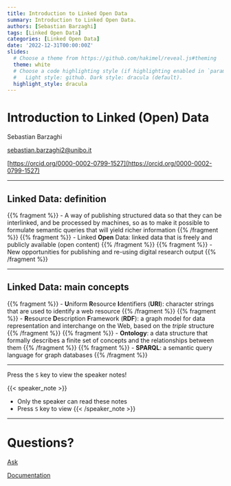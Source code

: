 ```yaml
---
title: Introduction to Linked Open Data
summary: Introduction to Linked Open Data.
authors: [Sebastian Barzaghi]
tags: [Linked Open Data]
categories: [Linked Open Data]
date: '2022-12-31T00:00:00Z'
slides:
  # Choose a theme from https://github.com/hakimel/reveal.js#theming
  theme: white
  # Choose a code highlighting style (if highlighting enabled in `params.toml`)
  #   Light style: github. Dark style: dracula (default).
  highlight_style: dracula
---
```


# Introduction to Linked (Open) Data

Sebastian Barzaghi

[sebastian.barzaghi2@unibo.it](mailto:sebastian.barzaghi2@unibo.it)

[https://orcid.org/0000-0002-0799-1527](https://orcid.org/0000-0002-0799-1527)


---

## Linked Data: definition

{{% fragment %}} - A way of publishing structured data so that they can be interlinked, and be processed by machines, so as to make it possible to formulate semantic queries that will yield richer information {{% /fragment %}}
{{% fragment %}} - Linked **Open** Data: linked data that is freely and publicly available (open content) {{% /fragment %}}
{{% fragment %}} - New opportunities for publishing and re-using digital research output {{% /fragment %}}

---

## Linked Data: main concepts

{{% fragment %}} - **U**niform **R**esource **I**dentifiers (**URI**): character strings that are used to identify a web resource {{% /fragment %}}
{{% fragment %}} - **R**esource **D**escription **F**ramework (**RDF**): a graph model for data representation and interchange on the Web, based on the _triple_ structure {{% /fragment %}}
{{% fragment %}} - **Ontology**: a data structure that formally describes a finite set of concepts and the relationships between them {{% /fragment %}}
{{% fragment %}} - **SPARQL**: a semantic query language for graph databases {{% /fragment %}}

---

Press the `S` key to view the speaker notes!

{{< speaker_note >}}
- Only the speaker can read these notes
- Press `S` key to view
{{< /speaker_note >}}

---

# Questions?

[Ask](https://discord.gg/z8wNYzb)

[Documentation](https://docs.hugoblox.com/content/slides/)
